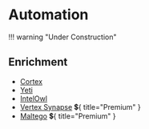 # Automation

!!! warning "Under Construction"

## Enrichment
* [Cortex](https://github.com/TheHive-Project/Cortex)
* [Yeti](https://yeti-platform.io/)
* [IntelOwl](https://github.com/intelowlproject/IntelOwl/)
* [Vertex Synapse](https://vertex.link/synapse) :heavy_dollar_sign:{ title="Premium" }
* [Maltego](https://www.maltego.com/) :heavy_dollar_sign:{ title="Premium" }